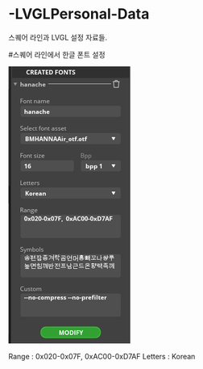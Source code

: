 # -LVGLPersonal-Data
스퀘어 라인과 LVGL 설정 자료들. 




#스퀘어 라인에서 한글 폰트 설정 

![KOREAN](FontSET.png)

 Range : 0x020-0x07F,  0xAC00-0xD7AF
 Letters : Korean
 
